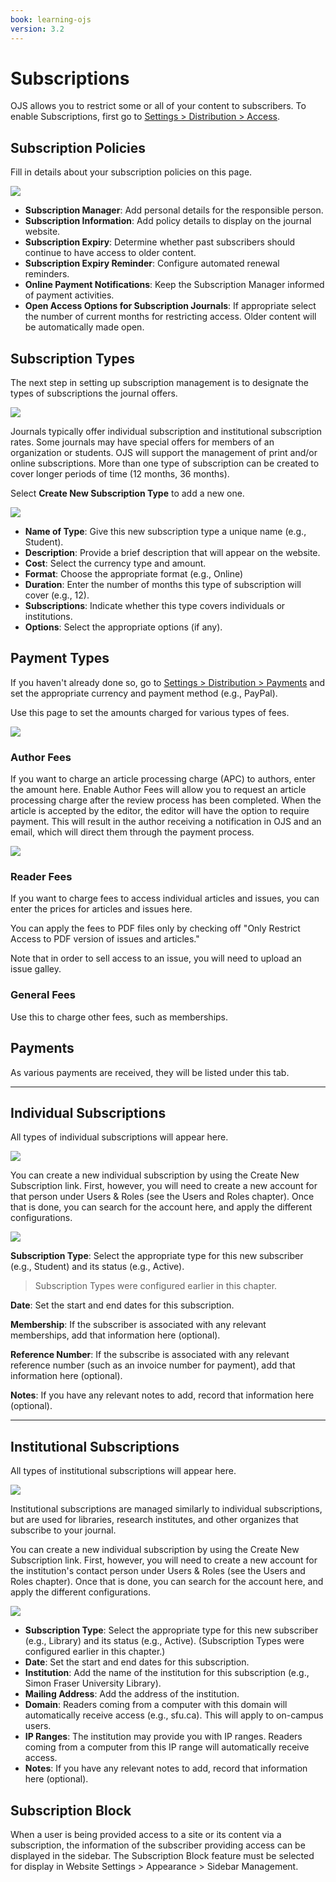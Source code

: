 ```yaml
---
book: learning-ojs
version: 3.2
---
```

# Subscriptions

OJS allows you to restrict some or all of your content to subscribers. To enable Subscriptions, first go to [Settings &gt; Distribution &gt; Access](./distribution_settings.md).

## Subscription Policies

Fill in details about your subscription policies on this page.

![](./assets/learning-ojs3.1-jm-subscriptions-policies.png)

- **Subscription Manager**: Add personal details for the responsible person.
- **Subscription Information**: Add policy details to display on the journal website.
- **Subscription Expiry**: Determine whether past subscribers should continue to have access to older content.
- **Subscription Expiry Reminder**: Configure automated renewal reminders.
- **Online Payment Notifications**: Keep the Subscription Manager informed of payment activities.
- **Open Access Options for Subscription Journals**: If appropriate select the number of current months for restricting access. Older content will be automatically made open.

## Subscription Types

The next step in setting up subscription management is to designate the types of subscriptions the journal offers.

![](./assets/learning-ojs3.1-jm-subscriptions-types.png)

Journals typically offer individual subscription and institutional subscription rates. Some journals may have special offers for members of an organization or students. OJS will support the management of print and/or online subscriptions. More than one type of subscription can be created to cover longer periods of time \(12 months, 36 months\).

Select **Create New Subscription Type** to add a new one.

![](./assets/learning-ojs3.1-jm-subscriptions-types-create.png)

- **Name of Type**: Give this new subscription type a unique name \(e.g., Student\).
- **Description**: Provide a brief description that will appear on the website.
- **Cost**: Select the currency type and amount.
- **Format**: Choose the appropriate format \(e.g., Online\)
- **Duration**: Enter the number of months this type of subscription will cover \(e.g., 12\).
- **Subscriptions**: Indicate whether this type covers individuals or institutions.
- **Options**: Select the appropriate options \(if any\).

## Payment Types

If you haven't already done so, go to [Settings &gt; Distribution &gt; Payments](./distribution_settings.md) and set the appropriate currency and payment method \(e.g., PayPal\).

Use this page to set the amounts charged for various types of fees.

![](./assets/learning-ojs3.1-jm-subscriptions-paytypes.png)

### Author Fees
If you want to charge an article processing charge \(APC\) to authors, enter the amount here. Enable Author Fees will allow you to request an article processing charge after the review process has been completed. When the article is accepted by the editor, the editor will have the option to require payment. This will result in the author receiving a notification in OJS and an email, which will direct them through the payment process.

![](./assets/learning-ojs3.1-jm-subscriptions-authorfees.png)

### Reader Fees
If you want to charge fees to access individual articles and issues, you can enter the prices for articles and issues here. 

You can apply the fees to PDF files only by checking off "Only Restrict Access to PDF version of issues and articles." 

Note that in order to sell access to an issue, you will need to upload an issue galley.

### General Fees
Use this to charge other fees, such as memberships.

## Payments

As various payments are received, they will be listed under this tab.

<hr />

## Individual Subscriptions

All types of individual subscriptions will appear here.

![](./assets/learning-ojs3.1-jm-subscriptions-indiv.png)

You can create a new individual subscription by using the Create New Subscription link. First, however, you will need to create a new account for that person under Users & Roles \(see the Users and Roles chapter\). Once that is done, you can search for the account here, and apply the different configurations.

![](./assets/learning-ojs3.1-jm-subscriptions-indiv-create.png)

**Subscription Type**: Select the appropriate type for this new subscriber \(e.g., Student\) and its status \(e.g., Active\).

> Subscription Types were configured earlier in this chapter.

**Date**: Set the start and end dates for this subscription.

**Membership**: If the subscriber is associated with any relevant memberships, add that information here \(optional\).

**Reference Number**: If the subscribe is associated with any relevant reference number \(such as an invoice number for payment\), add that information here \(optional\).

**Notes**: If you have any relevant notes to add, record that information here \(optional\).

<hr />

## Institutional Subscriptions

All types of institutional subscriptions will appear here.

![](./assets/learning-ojs3.1-jm-subscriptions-instit.png)

Institutional subscriptions are managed similarly to individual subscriptions, but are used for libraries, research institutes, and other organizes that subscribe to your journal.

You can create a new individual subscription by using the Create New Subscription link. First, however, you will need to create a new account for the institution's contact person under Users & Roles \(see the Users and Roles chapter\). Once that is done, you can search for the account here, and apply the different configurations.

![](./assets/learning-ojs3.1-jm-subscriptions-instit-create.png)

- **Subscription Type**: Select the appropriate type for this new subscriber \(e.g., Library\) and its status \(e.g., Active\). (Subscription Types were configured earlier in this chapter.)
- **Date**: Set the start and end dates for this subscription.
-  **Institution**: Add the name of the institution for this subscription \(e.g., Simon Fraser University Library\).
- **Mailing Address**: Add the address of the institution.
- **Domain**: Readers coming from a computer with this domain will automatically receive access \(e.g., sfu.ca\). This will apply to on-campus users.
- **IP Ranges**: The institution may provide you with IP ranges. Readers coming from a computer from this IP range will automatically receive access.
- **Notes**: If you have any relevant notes to add, record that information here \(optional\).

## Subscription Block

When a user is being provided access to a site or its content via a subscription, the information of the subscriber providing access can be displayed in the sidebar. The Subscription Block feature must be selected for display in Website Settings > Appearance > Sidebar Management.
